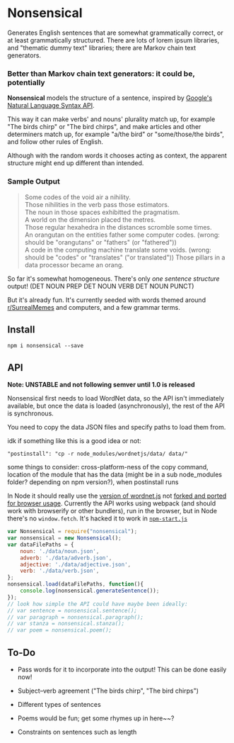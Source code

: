 
# Nonsensical

Generates English sentences that are somewhat grammatically correct, or at least grammatically structured.
There are lots of lorem ipsum libraries, and "thematic dummy text" libraries; there are Markov chain text generators.

### Better than Markov chain text generators: it could be, potentially

**Nonsensical** models the structure of a sentence,
inspired by [Google's Natural Language Syntax API](https://cloud.google.com/natural-language/).

This way it can make verbs' and nouns' plurality match up,
for example "The birds chirp" or "The bird chirps",
and make articles and other determiners match up,
for example "a/the bird" or "some/those/the birds",
and follow other rules of English.

Although with the random words it chooses acting as context,
the apparent structure might end up different than intended.

### Sample Output

> Some codes of the void air a nihility.  
> Those nihilities in the verb pass those estimators.  
> The noun in those spaces exhibitted the pragmatism.  
> A world on the dimension placed the metres.  
> Those regular hexahedra in the distances scromble some times.  
> An orangutan on the entities father some computer codes. (wrong: should be "orangutans" or "fathers" (or "fathered"))  
> A code in the computing machine translate some voids. (wrong: should be "codes" or "translates" ("or translated"))
> Those pillars in a data processor became an orang.

So far it's somewhat homogeneous. There's only *one sentence structure* output!
(DET NOUN PREP DET NOUN VERB DET NOUN PUNCT)

But it's already fun.
It's currently seeded with words themed around [r/SurrealMemes](https://www.reddit.com/r/surrealmemes/)
and computers, and a few grammar terms.

## Install

`npm i nonsensical --save`

## API

**Note: UNSTABLE and not following semver until 1.0 is released**

Nonsensical first needs to load WordNet data, so the API isn't immediately available,
but once the data is loaded (asynchronously), the rest of the API is synchronous.

You need to copy the data JSON files and specify paths to load them from.

idk if something like this is a good idea or not:

    "postinstall": "cp -r node_modules/wordnetjs/data/ data/"

some things to consider:
cross-platform-ness of the copy command,
location of the module that has the data (might be in a sub node_modules folder? depending on npm version?),
when postinstall runs

In Node it should really use the [version of wordnet.js](https://github.com/nlp-compromise/wordnet.js)
not [forked and ported for browser usage](https://github.com/wassname/wordnet.js).
Currently the API works using webpack (and should work with browserify or other bundlers),
run in the browser, but in Node there's no `window.fetch`.
It's hacked it to work in [`npm-start.js`](./src/npm-start.js)

```js
var Nonsensical = require("nonsensical");
var nonsensical = new Nonsensical();
var dataFilePaths = {
	noun: './data/noun.json',
	adverb: './data/adverb.json',
	adjective: './data/adjective.json',
	verb: './data/verb.json',
};
nonsensical.load(dataFilePaths, function(){
	console.log(nonsensical.generateSentence());
});
// look how simple the API could have maybe been ideally:
// var sentence = nonsensical.sentence();
// var paragraph = nonsensical.paragraph();
// var stanza = nonsensical.stanza();
// var poem = nonsensical.poem();
```

## To-Do

- Pass words for it to incorporate into the output! This can be done easily now!

- Subject–verb agreement
("The birds chirp", "The bird chirps")

- Different types of sentences

- Poems would be fun; get some rhymes up in here~~?

- Constraints on sentences such as length

